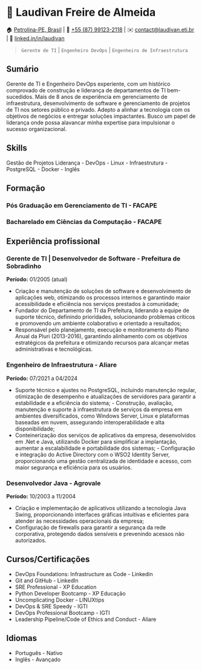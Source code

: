 # :bust_in_silhouette: Laudivan Freire de Almeida

:house: [Petrolina-PE, Brasil](https://www.google.com/maps/place/Petrolina,+PE) | :iphone: [+55 (87) 99123-2118](tel:+5587991232118) | :envelope: [contact@laudivan.eti.br](mailto:contact@laudivan.eti.br) | :link: [linked.in/in/laudivan](https://linkedin.com/in/laudivan)

> `Gerente de TI` | `Engenheiro DevOps` | `Engenheiro de Infraestrutura`

## Sumário
Gerente de TI e Engenheiro DevOps experiente, com um histórico comprovado de construção e liderança de departamentos de TI bem-sucedidos. Mais de 8 anos de experiência em gerenciamento de infraestrutura, desenvolvimento de software e gerenciamento de projetos de TI nos setores público e privado. Adepto a alinhar a tecnologia com os objetivos de negócios e entregar soluções impactantes. Busco um papel de liderança onde possa alavancar minha expertise para impulsionar o sucesso organizacional.

## Skills
Gestão de Projetos Liderança - DevOps - Linux - Infraestrutura - PostgreSQL - Docker - Inglês 

## Formação
### Pós Graduação em Gerenciamento de TI - FACAPE 
### Bacharelado em Ciências da Computação - FACAPE

## Experiência profissional
### Gerente de TI | Desenvolvedor de Software - Prefeitura de Sobradinho
**Período:** 01/2005 (atual)

- Criação e manutenção de soluções de software e desenvolvimento de aplicações web, otimizando os processos internos e garantindo maior acessibilidade e eficiência nos serviços prestados à comunidade;
- Fundador do Departamento de TI da Prefeitura, liderando a equipe de suporte técnico, definindo prioridades, solucionando problemas críticos e promovendo um ambiente colaborativo e orientado a resultados; 
- Responsável pelo planejamento, execução e monitoramento do Plano Anual da Pluri (2013-2016), garantindo alinhamento com os objetivos estratégicos da prefeitura e otimizando recursos para alcançar metas administrativas e tecnológicas.
### Engenheiro de Infraestrutura - Aliare 
**Período:** 07/2021 a 04/2024

- Suporte técnico e ajustes no PostgreSQL, incluindo manutenção regular, otimização de desempenho e atualizações de servidores para garantir a estabilidade e a eficiência do sistema; - Construção, avaliação, manutenção e suporte à infraestrutura de serviços da empresa em ambientes diversificados, como Windows Server, Linux e plataformas baseadas em nuvem, assegurando interoperabilidade e alta disponibilidade; 
- Conteinerização dos serviços de aplicativos da empresa, desenvolvidos em .Net e Java, utilizando Docker para simplificar a implantação, aumentar a escalabilidade e portabilidade dos sistemas; - Configuração e integração do Active Directory com o WSO2 Identity Server, proporcionando uma gestão centralizada de identidade e acesso, com maior segurança e eficiência para os usuários.
### Desenvolvedor Java - Agrovale 
**Período:** 10/2003 a 11/2004

- Criação e implementação de aplicativos utilizando a tecnologia Java Swing, proporcionando interfaces gráficas intuitivas e eficientes para atender às necessidades operacionais da empresa; 
- Configuração de firewalls para garantir a segurança da rede corporativa, protegendo dados sensíveis e prevenindo acessos não autorizados.

## Cursos/Certificações 

- DevOps Foundations: Infrastructure as Code - Linkedin
- Git and GitHub - LinkedIn 
- SRE Professional - XP Education 
- Python Developer Bootcamp - XP Educação 
- Uncomplicating Docker - LINUXtips 
- DevOps & SRE Speedy - IGTI 
- DevOps Professional Bootcamp - IGTI 
- Leadership Pipeline/Code of Ethics and Conduct - Aliare 

## Idiomas
- Português - Nativo 
- Inglês - Avançado